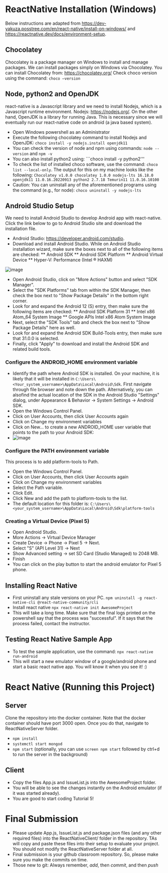# ReactNative Installation (Windows)
Below instructions are adapted from https://dev-yakuza.posstree.com/en/react-native/install-on-windows/ and https://reactnative.dev/docs/environment-setup.
## Chocolatey
Chocolatey is a package manager on Windows to install and manage packages. We can install packages simply on Windows via Chocolatey.
You can install Chocolatey from: https://chocolatey.org/
Check choco version using the command: ```choco –version```

## Node, python2 and OpenJDK

react-native is a Javascript library and we need to install Nodejs, which is a Javascript runtime environment. Nodejs: https://nodejs.org/. On the other hand, OpenJDK is a library for running Java. This is necessary since we will eventually run our react-native code on android (a java based system).

* Open Windows powershell as an Administrator
* Execute the following chocolatey command to install Nodejs and OpenJDK: ```choco install -y nodejs.install openjdk11```
* You can check the version of node and npm using commands: ```node --version``` and ```npm -v```
* You can also install python2 using: ```choco install -y python2'''
* To check the list of installed choco software, use the command: ```choco list --local-only```. The output for this on my machine looks like the following: ```Chocolatey v1.0.0
chocolatey 1.0.0
nodejs-lts 16.18.0
openjdk11 11.0.16.20220913
python2 2.7.18
Temurin11 11.0.16.10100```
* Caution: You can uninstall any of the aforementioned programs using the command (e.g., for node): ```choco uninstall -y nodejs-lts```


## Android Studio Setup
We need to install Android Studio to develop Android app with react-native. Click the link below to go to Android Studio site and download the installation file.

* Android Studio: https://developer.android.com/studio.
* Download and install Android Studio. While on Android Studio installation wizard, make sure the boxes next to all of the following items are checked:
** Android SDK
** Android SDK Platform
** Android Virtual Device
** Hyper-V: Performance (Intel ® HAXM)

![image](https://user-images.githubusercontent.com/16555135/197799640-0076e4bf-2adc-4a36-ad2b-37f02964b79d.png)


* Open Android Studio, click on "More Actions" button and select "SDK Manager".
* Select the "SDK Platforms" tab from within the SDK Manager, then check the box next to "Show Package Details" in the bottom right corner.
* Look for and expand the Android 12 (S) entry, then make sure the following items are checked:
** Android SDK Platform 31
** Intel x86 Atom_64 System Image 
** Google APIs Intel x86 Atom System Image
* Next, select the "SDK Tools" tab and check the box next to "Show Package Details" here as well.
* Look for and expand the Android SDK Build-Tools entry, then make sure that 31.0.0 is selected.
* Finally, click "Apply" to download and install the Android SDK and related build tools.

### Configure the ANDROID_HOME environment variable

* Identify the path where Android SDK is installed. On your machine, it is likely that it will be installed in ```C:\Users\<Your_system_username>\AppData\Local\Android\Sdk```. First navigate through file browser and note down the path. Alternatively, you can alsofind the actual location of the SDK in the Android Studio "Settings" dialog, under Appearance & Behavior → System Settings → Android SDK.
* Open the Windows Control Panel.
* Click on User Accounts, then click User Accounts again
* Click on Change my environment variables
* Click on New... to create a new ANDROID_HOME user variable that points to the path to your Android SDK:
* ![image](https://user-images.githubusercontent.com/16555135/197795599-a6262e3d-17d6-47bc-a51a-a04f1d72ad24.png)

### Configure the PATH environment variable
This process is to add platform-tools to Path.
* Open the Windows Control Panel.
* Click on User Accounts, then click User Accounts again
* Click on Change my environment variables
* Select the Path variable.
* Click Edit.
* Click New and add the path to platform-tools to the list. 
* The default location for this folder is: ```C:\Users\<your_system_username>\AppData\Local\Android\Sdk\platform-tools```


### Creating a Virtual Device (Pixel 5)
* Open Android Studio.
* More Actions -> Virtual Device Manager
* Create Device -> Phone -> Pixel 5 -> Next.
* Select "S" (API Level 31) -> Next
* Show Advanced setting -> set SD Card (Studio Managed) to 2048 MB.
* Finish
* You can click on the play button to start the android emulator for Pixel 5 phone.

## Installing React Native

* First uninstall any stale versions on your PC. ```npm uninstall -g react-native-cli @react-native-community/cli```
* Install react native ```npx react-native init AwesomeProject```
* This will take a long time. Make sure that the final logs printed on the powershell say that the process was "successful". If it says that the process failed, contact the instructor.

## Testing React Native Sample App
* To test the sample application, use the command: ```npx react-native run-android```
* This will start a new emulator window of a google/android phone and start a basic react native app. You will know it when you see it! :)

# React Native (Running this Project)

## Server
Clone the repository into the docker container. Note that the docker container should have port 3000 open. Once you do that, navigate to ReactNativeServer folder. 
- ```npm install```
- ```systemctl start mongod```
- ```npm start``` (optionally, you can use ```screen npm start``` followed by ctrl+d to run the server in the background)

## Client
* Copy the files App.js and IssueList.js into the AwesomeProject folder. 
* You will be able to see the changes instantly on the Android emulator (if it was started already).
* You are good to start coding Tutorial 5!


# Final Submission
* Please update App.js, IssueList.js and package.json files (and any other required files) into the ReactNativeClient/ folder in the repository. TAs will copy and paste these files into their setup to evaluate your project. You should not modify the ReactNativeServer folder at all.
* Final submission is your github classroom repository. So, please make sure you make the commits on time.
* Those new to git: Always remember, *add*, then *commit*, and then *push*
